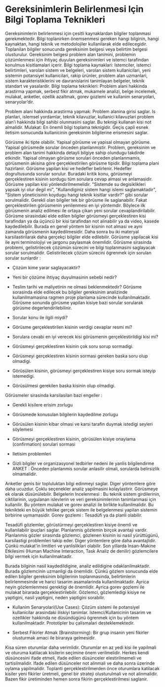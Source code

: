 # Gereksinimlerin Belirlenmesi Için Bilgi Toplama Teknikleri

Gereksinimlerin belirlenmesi için çesitli kaynaklardan bilgiler
toplanmasi gerekmektedir. Bilgi toplanirken önemsenmesi gereken hangi
bilginin, hangi kaynaktan, hangi teknik ve metodolojiler kullanilarak
elde edilecegidir. Toplanilan bilgiler sonucunda gereksinim belgesi
veya belirtim belgesi olusturulur. Gereksinim belgesi problem alan
tanimini, problemin çözümlenmesi için ihtiyaç duyulan gereksinimleri
ve istemci tarafindan konulmus kisitlamalari içerir.  Bilgi toplama
kaynaklari: Istemciler, istemci belirtimleri, varolan sistem ve
belgeleri, varolan sistem kullanicilari, yeni sistemin potansiyel
kullanicilari, rakip ürünler, problem alan uzmanlari, sistem
karakteristiklerini ve davranislarini tanimlayan belgeler, teknik
standart ve yasalardir.  Bilgi toplama teknikleri: Problem alani
hakkinda arastirma yapmak, serbest fikir atmak, mukamele analizi,
belge incelemek, mulakat, anketler, ozellik azaltmak, gorev gozlemi ve
kullanim senaryolari, senaryolar’dir.

Problem alani hakkinda arastirma yapmak: Problem alanina girisi
saglar. Is planlari, islemsel yordamlar, teknik kilavuzlar, kullanici
kilavuzlari problem alan’i hakkinda bilgi sahibi olunmasini saglar. Bu
teknigi kullanan kisi not almalidir.  Mulakat: En önemli bilgi toplama
teknigidir. Geçis çapli esnek iletisim sonucunda kullanicinin
gereksinim bilgilerine erismesini saglar.

Görüsme iki tipte olabilir. Yapisal görüsme ve yapisal olmayan
görüsme.  Yapisal görüsmede sorular önceden planlanmistir. Problem,
gereksinim ve problem alan tanimi hakkinda detayli bilgiye sahip
olundugu takdirde etkindir. Yapisal olmayan görüsme sorulari önceden
planlanmamis, görüsmenin akisina göre gerçeklestirilen görüsme
tipidir.  Bilgi toplama plani hazirlanir. Görüsme yapilan kisi ve
hedefler belirlenir. Hedefler dogrultusunda sorular sorulur. Buradaki
kritik konu, görüsmeyi gerçeklestiren kisinin sordugu tüm sorulara
cevap almasi ve anlamasidir. Görüsme yapilan kisi
yönlendirilmemelidir. "Sistemde su degisiklikleri yapsak iyi olur
degil mi", "Kullandiginiz sistem hangi islemi saglamaktadir", "Sistem
yöneticisinin koydugu hangi teknik kisitlar vardir?" gibi sorular
sorulmalidir.  Gerekli olan bilgiler tek bir görüsme ile
saglanabilir. Fakat gerçeklestirilen görüsmenin yenilenmesi en iyi
yöntemdir. Böylece ilk görüsmenin analiz edilmesi ile ortaya çikan
yeni sorular cevaplandirilabilir.  Görüsme sirasindaki elde edilen
bilgiler görüsmeyi gerçeklestiren kisi tarafindan ya da üçüncü bir
kisi tarafindan not alinabilir ya da video, kasede
kaydedilebilir. Burada en genel yöntem bir kisinin not almasi ve ayni
zamanda görüsmenin kaydedilmesidir. Daha sonra bu iki materyal
karsilastirilarak daha gerçekçi bilgiler elde edilebilir.  Görüsme
yapilacak kisi ile ayni terminolojiyi ve jargonu paylasmak önemlidir.
Görüsme sirasinda problemi, gelistirilecek çözümün sürecini ve bilgi
toplanmasini saglayacak sorular sorulmalidir. Gelistirilecek çözüm
sürecini ögrenmek için sorulan sorular sunlardir :

* Çözüm kime yarar saglayacaktir?

* Yeni bir çözüme ihtiyaç duyulmasinin sebebi nedir?

* Teslim tarihi ve maliyetinin ne olmasi beklenmektedir?  Görüsme
sorasinda elde edilecek bu bilgiler gereksinim analizinde
kullanilmamasina ragmen proje planlama sürecinde kullanilmaktadir.
Görüsme sonunda görüsme yapilan kisiye bazi sorular sorularak görüsme
degerlendirilebilinir.

* Sorular konu ile ilgili miydi?

* Görüsme gerçeklestirilen kisinin verdigi cevaplar resmi mi?

* Sorulara cevabi en iyi verecek kisi görüsmenin gerçeklestirildigi
kisi mi?

* Görüsmeyi gerçeklestiren kisinin çok soru sorup sormadigi.

* Görüsmeyi gerçeklestiren kisinin sormasi gereken baska soru olup
olmadigi.

* Görüsülen kisinin, görüsmeyi gerçeklestiren kisiye soru sormak
isteyip istemedigi.

* Görüsülmesi gerekilen baska kisinin olup olmadigi.

Görüsmeler sirasinda karsilasilan bazi engeller :

* Gerekli kisilere erisim zorlugu

* Görüsmede konusulan bilgilerin kaydedilme zorlugu

* Görüsülen kisinin kibar olmasi ve karsi tarafin duymak istedigi
seyleri söylemesi

* Görüsmeyi gerçeklestiren kisinin, görüsülen kisiye onaylama
(confirmation) sorulari sormasi

* Iletisim problemleri

* Gizli bilgiler ve organizasyonel tedbirler nedeni ile yanlis
bilgilendirme ANKET : Önceden planlanmis sorular anlasilir olmali,
sorularda belirsizlik olmamalidir.

Anketler genis bir topluluktan bilgi edinmeyi saglar. Diger yöntemlere
göre daha ucuzdur. Çoklu seçenekler analiz yapilmasini
kolaylastirir. Görüsmeye ek olarak düsünülebilir.  Belgelerin
Incelenmesi : Bu teknik sistem girdilerinin, ciktilarinin, uygulanan
islevlerin ve veri gereksinimlerinin tanimlanmasi için kullanilir. Bu
yöntem mulakat ve gorev analizi ile birlikte kullanilmalidir.  Bu
teknikteki en büyük tehlike gerçek sistem ile belgelenmesi yapilan
sistemin birbirine uymamasidir.  Gorev gozlemi : Tesadüfi ya da planli
olabilir.

Tesadüfi gözlemler, görüstürmeyi gerçeklestiren kisiye önemli ve
kullanilabilir ipuçlari saglar.  Planlanmis gözlemin birçok avantaji
vardir. Planlanmis gözler sirasinda gözlemci, gözlenen kisinin isi
nasil yürüttügünü, karsilastigi problemleri takip eder. Diger
yöntemlere göre daha avantajlidir. Çünkü mulakat’in limitleri ve
yanlisliklari olabilir.  Son yillarda Insan-Makine Etkilesimi (Human
Machine Interaction, Task Analiz de denilir) gözlemcilere bilgi vermek
için kullanilmaktadir.

Burada bilginin nasil kaydedildigine, analiz edildigine
odaklanilmaktadir. Burada gözlemcinin uzmanligi da önemlidir. Çünkü
gözlem sonucunda elde edilen bilgiler gereksinim bilgilerinin
toplanmasinda, belirtimlerin belirlenmesinde ve harici tasarim
asamalarinda kullanilmaktadir. Ayrica neyin gözlemlenmesi gerektigi de
önemlidir.  Ayrica gorev gozlemi ile mulakat birarada
gerçeklestirilebilir. Gözlemci, gözlemledigi kisiye ne yaptigini,
nasil yaptigini, neden yaptigini sorabilir.

* Kullanim Senaryolari(Use Cases): Çözüm sistemi ile potansiyel
kullanicilar arasindaki iliskiyi tanimlar. Istemci/Kullanicinin
tasarim ve ozellikler hakkinda ne düsündügünü ögrenmek için bu yöntem
kullanilmaktadir. Prototipler bu çalismalari desteklemektedir.

* Serbest Fikirler Atmak (Brainstorming): Bir grup insanin yeni
fikirler olusturmak amaci ile biraraya gelmesidir.

Kisa süren oturumlar daha verimlidir. Oturumlar en az yedi kisi ile
yapilmali ve oturuma katilacak kisilerin seçimine önem
verilmelidir. Herkes kendi düsüncesini ifade etmeli, ifade edilen
düsünceler elestirilmemeli ve tartisilmalidir. Ifade edilen düsünceler
not alinmali ve daha sonra üzerinde oylama yapilmalidir.  Toplanti
gerçeklestirilmerden önce oturumlara katilacak kisiler yeni fikirler
üretmeli, genel bir strateji olusturulmali ve not alinmalidir. Bazen
fikir üretiminden hemen sonra fikirin gerçeklestirilmesi saglanir.





